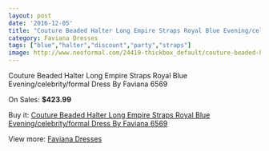 ```yaml
---
layout: post
date: '2016-12-05'
title: "Couture Beaded Halter Long Empire Straps Royal Blue Evening/celebrity/formal Dress By Faviana 6569"
category: Faviana Dresses
tags: ["blue","halter","discount","party","straps"]
image: http://www.neoformal.com/24419-thickbox_default/couture-beaded-halter-long-empire-straps-royal-blue-evening-celebrity-formal-dress-by-faviana-6569.jpg
---
```

Couture Beaded Halter Long Empire Straps Royal Blue Evening/celebrity/formal Dress By Faviana 6569

On Sales: **$423.99**
<a href="https://www.neoformal.com/en/faviana-dresses/8299-couture-beaded-halter-long-empire-straps-royal-blue-evening-celebrity-formal-dress-by-faviana-6569.html"><amp-img layout="responsive" width="600" height="600" src="//www.neoformal.com/24419-thickbox_default/couture-beaded-halter-long-empire-straps-royal-blue-evening-celebrity-formal-dress-by-faviana-6569.jpg" alt="Couture Beaded Halter Long Empire Straps Royal Blue Evening/celebrity/formal Dress By Faviana 6569 0" /></a>
<a href="https://www.neoformal.com/en/faviana-dresses/8299-couture-beaded-halter-long-empire-straps-royal-blue-evening-celebrity-formal-dress-by-faviana-6569.html"><amp-img layout="responsive" width="600" height="600" src="//www.neoformal.com/24420-thickbox_default/couture-beaded-halter-long-empire-straps-royal-blue-evening-celebrity-formal-dress-by-faviana-6569.jpg" alt="Couture Beaded Halter Long Empire Straps Royal Blue Evening/celebrity/formal Dress By Faviana 6569 1" /></a>

Buy it: [Couture Beaded Halter Long Empire Straps Royal Blue Evening/celebrity/formal Dress By Faviana 6569](https://www.neoformal.com/en/faviana-dresses/8299-couture-beaded-halter-long-empire-straps-royal-blue-evening-celebrity-formal-dress-by-faviana-6569.html "Couture Beaded Halter Long Empire Straps Royal Blue Evening/celebrity/formal Dress By Faviana 6569")

View more: [Faviana Dresses](https://www.neoformal.com/en/10-faviana-dresses "Faviana Dresses")